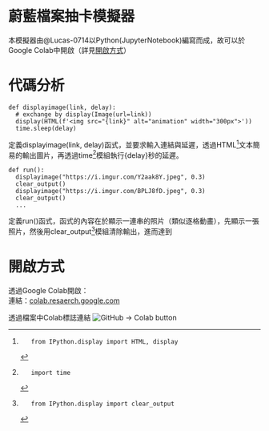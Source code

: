 # 蔚藍檔案抽卡模擬器
  本模擬器由@Lucas-0714以Python(JupyterNotebook)編寫而成，故可以於Google Colab中開啟（詳見[開啟方式](https://github.com/Lucas-0714/Blue-Archive-card-drawing-simulator/blob/main/README.md#開啟方式)）

# 代碼分析
  ```
  def displayimage(link, delay):
    # exchange by display(Image(url=link))
    display(HTML(f'<img src="{link}" alt="animation" width="300px">'))
    time.sleep(delay)
  ```
  定義displayimage(link, delay)函式，並要求輸入連結與延遲，透過HTML[^1]文本簡易的輸出圖片，再透過time[^2]模組執行{delay}秒的延遲。

  ```
  def run():
    displayimage("https://i.imgur.com/Y2aak8Y.jpeg", 0.3)
    clear_output()
    displayimage("https://i.imgur.com/BPLJ8fD.jpeg", 0.3)
    clear_output()
    ...
  ```
  定義run()函式，函式的內容在於顯示一連串的照片（類似逐格動畫），先顯示一張照片，然後用clear_output[^3]模組清除輸出，進而達到

  [^1]: ```
        from IPython.display import HTML, display
  [^2]: ```
        import time
  [^3]: ```
        from IPython.display import clear_output
# 開啟方式
  透過Google Colab開啟：<br>
  連結：[colab.resaerch.google.com](https://colab.research.google.com/github/Lucas-0714/Blue-Archive-card-drawing-simulator/blob/main/Blue_Archive.ipynb)
  
  透過檔案中Colab標誌連結
  ![GitHub -> Colab button](https://i.imgur.com/SKDMjwM.jpeg)
  
